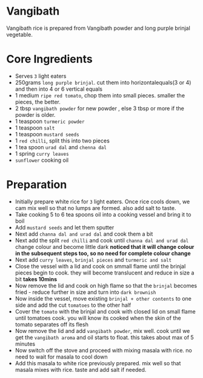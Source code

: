 # Vangibath

Vangibath rice is prepared from Vangibath powder and long purple brinjal vegetable.


# Core Ingredients
 - Serves `3` light eaters
 - 250grams `long purple brinjal`. cut them into horizontalequals(3 or 4) and then into 4 or 6 vertical equals 
 - 1  medium `ripe red tomato`, chop them into small pieces. smaller the pieces, the better.
 - 2 tbsp `vangibath powder` for new powder , else 3 tbsp or more if the powder is older.
 - 1 teaspoon `turmeric powder`
 - 1 teaspoon `salt`
 - 1 teaspoon `mustard seeds`
 - 1 `red chilli`, split this into two pieces
 - 1 tea spoon `urad dal` and `chenna dal`
 - 1 spring `curry leaves`
 -  `sunflower` cooking oil

# Preparation
 - Initially prepare white rice for `3` light eaters. Once rice cools down, we cam mix well so that no lumps are formed. also add salt to taste.
 - Take cooking 5 to 6 tea spoons oil into a cooking vessel and bring it to boil
 - Add `mustard seeds` and let them sputter
 - Next add  `channa dal and urad dal` and cook them a bit
 - Next add the split `red chilli` and cook until `channa dal and urad dal` change colour and become little dark **noticed that it will change colour in the subsequent steps too, so no need for complete colour change**
 - Next add `curry leaves`, `brinjal pieces` and `turmeric and salt`
 - Close the vessel with a lid and cook on smmall flame until the brinjal pieces begin to cook. they will become translucent and reduce in size a bit **takes 10mins**
 - Now remove the lid and cook on high flame so that the `brinjal` becomes fried - reduce further in size and turn into `dark brownish`
 - Now inside the vessel, move existing `brinjal + other contents` to one side and add the cut `tomatoes` to the other half
 - Cover the `tomato` with the brinjal and cook with closed lid on small flame until tomatoes cook. you will know its cooked when the skin of the tomato separates off its flesh
 - Now remove the lid and add `vangibath powder`, mix well. cook until we get the `vangibath aroma` and oil starts to float. this takes about max of 5 minutes
 - Now switch off the stove and proceed with mixing masala with rice. no need to wait for masala to cool down
 - Add this masala to white rice previously prepared. mix well so that masala mixes with rice. taste and add salt if needed.  
  
